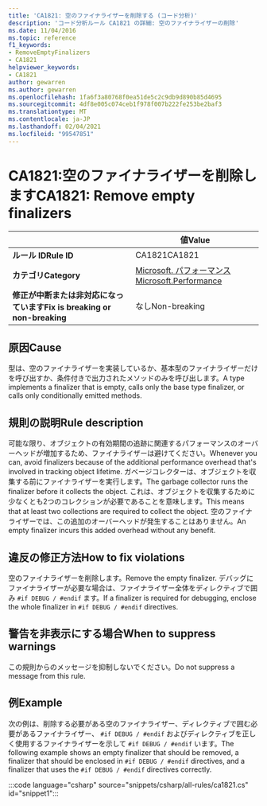 ```yaml
---
title: 'CA1821: 空のファイナライザーを削除する (コード分析)'
description: 'コード分析ルール CA1821 の詳細: 空のファイナライザーの削除'
ms.date: 11/04/2016
ms.topic: reference
f1_keywords:
- RemoveEmptyFinalizers
- CA1821
helpviewer_keywords:
- CA1821
author: gewarren
ms.author: gewarren
ms.openlocfilehash: 1fa6f3a80768f0ea51de5c2c9db9d890b85d4695
ms.sourcegitcommit: 4df8e005c074ceb1f978f007b222fe253be2baf3
ms.translationtype: MT
ms.contentlocale: ja-JP
ms.lasthandoff: 02/04/2021
ms.locfileid: "99547851"
---
```

# <a name="ca1821-remove-empty-finalizers"></a><span data-ttu-id="5b29b-103">CA1821:空のファイナライザーを削除します</span><span class="sxs-lookup"><span data-stu-id="5b29b-103">CA1821: Remove empty finalizers</span></span>

| | <span data-ttu-id="5b29b-104">値</span><span class="sxs-lookup"><span data-stu-id="5b29b-104">Value</span></span> |
|-|-|
| <span data-ttu-id="5b29b-105">**ルール ID**</span><span class="sxs-lookup"><span data-stu-id="5b29b-105">**Rule ID**</span></span> |<span data-ttu-id="5b29b-106">CA1821</span><span class="sxs-lookup"><span data-stu-id="5b29b-106">CA1821</span></span>|
| <span data-ttu-id="5b29b-107">**カテゴリ**</span><span class="sxs-lookup"><span data-stu-id="5b29b-107">**Category**</span></span> |[<span data-ttu-id="5b29b-108">Microsoft. パフォーマンス</span><span class="sxs-lookup"><span data-stu-id="5b29b-108">Microsoft.Performance</span></span>](performance-warnings.md)|
| <span data-ttu-id="5b29b-109">**修正が中断または非対応になっています**</span><span class="sxs-lookup"><span data-stu-id="5b29b-109">**Fix is breaking or non-breaking**</span></span> |<span data-ttu-id="5b29b-110">なし</span><span class="sxs-lookup"><span data-stu-id="5b29b-110">Non-breaking</span></span>|

## <a name="cause"></a><span data-ttu-id="5b29b-111">原因</span><span class="sxs-lookup"><span data-stu-id="5b29b-111">Cause</span></span>

<span data-ttu-id="5b29b-112">型は、空のファイナライザーを実装しているか、基本型のファイナライザーだけを呼び出すか、条件付きで出力されたメソッドのみを呼び出します。</span><span class="sxs-lookup"><span data-stu-id="5b29b-112">A type implements a finalizer that is empty, calls only the base type finalizer, or calls only conditionally emitted methods.</span></span>

## <a name="rule-description"></a><span data-ttu-id="5b29b-113">規則の説明</span><span class="sxs-lookup"><span data-stu-id="5b29b-113">Rule description</span></span>

<span data-ttu-id="5b29b-114">可能な限り、オブジェクトの有効期間の追跡に関連するパフォーマンスのオーバーヘッドが増加するため、ファイナライザーは避けてください。</span><span class="sxs-lookup"><span data-stu-id="5b29b-114">Whenever you can, avoid finalizers because of the additional performance overhead that's involved in tracking object lifetime.</span></span> <span data-ttu-id="5b29b-115">ガベージコレクターは、オブジェクトを収集する前にファイナライザーを実行します。</span><span class="sxs-lookup"><span data-stu-id="5b29b-115">The garbage collector runs the finalizer before it collects the object.</span></span> <span data-ttu-id="5b29b-116">これは、オブジェクトを収集するために少なくとも2つのコレクションが必要であることを意味します。</span><span class="sxs-lookup"><span data-stu-id="5b29b-116">This means that at least two collections are required to collect the object.</span></span> <span data-ttu-id="5b29b-117">空のファイナライザーでは、この追加のオーバーヘッドが発生することはありません。</span><span class="sxs-lookup"><span data-stu-id="5b29b-117">An empty finalizer incurs this added overhead without any benefit.</span></span>

## <a name="how-to-fix-violations"></a><span data-ttu-id="5b29b-118">違反の修正方法</span><span class="sxs-lookup"><span data-stu-id="5b29b-118">How to fix violations</span></span>

<span data-ttu-id="5b29b-119">空のファイナライザーを削除します。</span><span class="sxs-lookup"><span data-stu-id="5b29b-119">Remove the empty finalizer.</span></span> <span data-ttu-id="5b29b-120">デバッグにファイナライザーが必要な場合は、ファイナライザー全体をディレクティブで囲み `#if DEBUG / #endif` ます。</span><span class="sxs-lookup"><span data-stu-id="5b29b-120">If a finalizer is required for debugging, enclose the whole finalizer in `#if DEBUG / #endif` directives.</span></span>

## <a name="when-to-suppress-warnings"></a><span data-ttu-id="5b29b-121">警告を非表示にする場合</span><span class="sxs-lookup"><span data-stu-id="5b29b-121">When to suppress warnings</span></span>

<span data-ttu-id="5b29b-122">この規則からのメッセージを抑制しないでください。</span><span class="sxs-lookup"><span data-stu-id="5b29b-122">Do not suppress a message from this rule.</span></span>

## <a name="example"></a><span data-ttu-id="5b29b-123">例</span><span class="sxs-lookup"><span data-stu-id="5b29b-123">Example</span></span>

<span data-ttu-id="5b29b-124">次の例は、削除する必要がある空のファイナライザー、ディレクティブで囲む必要があるファイナライザー、 `#if DEBUG / #endif` およびディレクティブを正しく使用するファイナライザーを示して `#if DEBUG / #endif` います。</span><span class="sxs-lookup"><span data-stu-id="5b29b-124">The following example shows an empty finalizer that should be removed, a finalizer that should be enclosed in `#if DEBUG / #endif` directives, and a finalizer that uses the `#if DEBUG / #endif` directives correctly.</span></span>

:::code language="csharp" source="snippets/csharp/all-rules/ca1821.cs" id="snippet1":::

